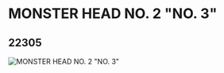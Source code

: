 # MONSTER HEAD NO. 2 "NO. 3"
## 22305
![MONSTER HEAD NO. 2 "NO. 3"](https://lc-www-live-s.legocdn.com/media/bricks/5/2/6121960.jpg)